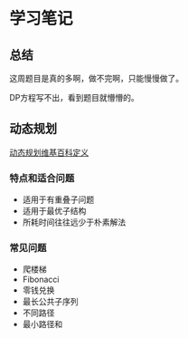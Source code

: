 # 学习笔记

## 总结

这周题目是真的多啊，做不完啊，只能慢慢做了。

DP方程写不出，看到题目就懵懵的。

## 动态规划

[动态规划维基百科定义](https://zh.wikipedia.org/wiki/%E5%8A%A8%E6%80%81%E8%A7%84%E5%88%92)

### 特点和适合问题

- 适用于有重叠子问题
- 适用于最优子结构
- 所耗时间往往远少于朴素解法

### 常见问题

- 爬楼梯
- Fibonacci
- 零钱兑换
- 最长公共子序列
- 不同路径
- 最小路径和